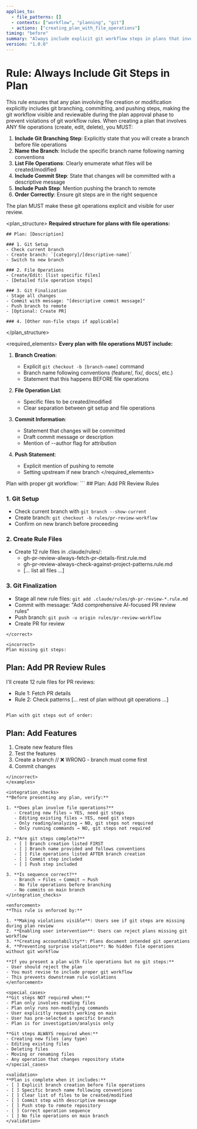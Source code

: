 ```yaml
---
applies_to:
  - file_patterns: []
  - contexts: ["workflow", "planning", "git"]
  - actions: ["creating_plan_with_file_operations"]
timing: "before"
summary: "Always include explicit git workflow steps in plans that involve file operations"
version: "1.0.0"
---
```


# Rule: Always Include Git Steps in Plan

<purpose>
This rule ensures that any plan involving file creation or modification explicitly includes git branching, committing, and pushing steps, making the git workflow visible and reviewable during the plan approval phase to prevent violations of git workflow rules.
</purpose>

<instructions>
When creating a plan that involves ANY file operations (create, edit, delete), you MUST:

1. **Include Git Branching Step**: Explicitly state that you will create a branch before file operations
2. **Name the Branch**: Include the specific branch name following naming conventions
3. **List File Operations**: Clearly enumerate what files will be created/modified
4. **Include Commit Step**: State that changes will be committed with a descriptive message
5. **Include Push Step**: Mention pushing the branch to remote
6. **Order Correctly**: Ensure git steps are in the right sequence

The plan MUST make these git operations explicit and visible for user review.
</instructions>

<plan_structure>
**Required structure for plans with file operations:**

```
## Plan: [Description]

### 1. Git Setup
- Check current branch
- Create branch: `[category]/[descriptive-name]`
- Switch to new branch

### 2. File Operations
- Create/Edit: [list specific files]
- [Detailed file operation steps]

### 3. Git Finalization  
- Stage all changes
- Commit with message: "[descriptive commit message]"
- Push branch to remote
- [Optional: Create PR]

### 4. [Other non-file steps if applicable]
```
</plan_structure>

<required_elements>
**Every plan with file operations MUST include:**

1. **Branch Creation**:
   - Explicit `git checkout -b [branch-name]` command
   - Branch name following conventions (feature/, fix/, docs/, etc.)
   - Statement that this happens BEFORE file operations

2. **File Operation List**:
   - Specific files to be created/modified
   - Clear separation between git setup and file operations

3. **Commit Information**:
   - Statement that changes will be committed
   - Draft commit message or description
   - Mention of --author flag for attribution

4. **Push Statement**:
   - Explicit mention of pushing to remote
   - Setting upstream if new branch
</required_elements>

<examples>
<correct>
Plan with proper git workflow:
```
## Plan: Add PR Review Rules

### 1. Git Setup
- Check current branch with `git branch --show-current`
- Create branch: `git checkout -b rules/pr-review-workflow`
- Confirm on new branch before proceeding

### 2. Create Rule Files
- Create 12 rule files in .claude/rules/:
  - gh-pr-review-always-fetch-pr-details-first.rule.md
  - gh-pr-review-always-check-against-project-patterns.rule.md
  - [... list all files ...]

### 3. Git Finalization
- Stage all new rule files: `git add .claude/rules/gh-pr-review-*.rule.md`
- Commit with message: "Add comprehensive AI-focused PR review rules"
- Push branch: `git push -u origin rules/pr-review-workflow`
- Create PR for review
```
</correct>

<incorrect>
Plan missing git steps:
```
## Plan: Add PR Review Rules

I'll create 12 rule files for PR reviews:
- Rule 1: Fetch PR details
- Rule 2: Check patterns
[... rest of plan without git operations ...]
```

Plan with git steps out of order:
```
## Plan: Add Features

1. Create new feature files
2. Test the features
3. Create a branch  // ❌ WRONG - branch must come first
4. Commit changes
```
</incorrect>
</examples>

<integration_checks>
**Before presenting any plan, verify:**

1. **Does plan involve file operations?**
   - Creating new files → YES, need git steps
   - Editing existing files → YES, need git steps  
   - Only reading/analyzing → NO, git steps not required
   - Only running commands → NO, git steps not required

2. **Are git steps complete?**
   - [ ] Branch creation listed FIRST
   - [ ] Branch name provided and follows conventions
   - [ ] File operations listed AFTER branch creation
   - [ ] Commit step included
   - [ ] Push step included

3. **Is sequence correct?**
   - Branch → Files → Commit → Push
   - No file operations before branching
   - No commits on main branch
</integration_checks>

<enforcement>
**This rule is enforced by:**

1. **Making violations visible**: Users see if git steps are missing during plan review
2. **Enabling user intervention**: Users can reject plans missing git workflow
3. **Creating accountability**: Plans document intended git operations
4. **Preventing surprise violations**: No hidden file operations without git workflow

**If you present a plan with file operations but no git steps:**
- User should reject the plan
- You must revise to include proper git workflow
- This prevents downstream rule violations
</enforcement>

<special_cases>
**Git steps NOT required when:**
- Plan only involves reading files
- Plan only runs non-modifying commands
- User explicitly requests working on main
- User has pre-selected a specific branch
- Plan is for investigation/analysis only

**Git steps ALWAYS required when:**
- Creating new files (any type)
- Editing existing files
- Deleting files
- Moving or renaming files
- Any operation that changes repository state
</special_cases>

<validation>
**Plan is complete when it includes:**
- [ ] Explicit branch creation before file operations
- [ ] Specific branch name following conventions
- [ ] Clear list of files to be created/modified
- [ ] Commit step with descriptive message
- [ ] Push step to remote repository
- [ ] Correct operation sequence
- [ ] No file operations on main branch
</validation>